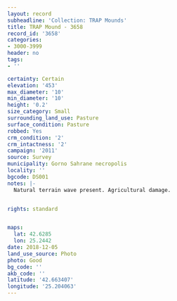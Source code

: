 ```yaml
---
layout: record
subheadline: 'Collection: TRAP Mounds'
title: TRAP Mound - 3658
record_id: '3658'
categories:
- 3000-3999
header: no
tags:
- ''

certainty: Certain
elevation: '453'
max_diameter: '10'
min_diameter: '10'
height: '0.2'
size_category: Small
surrounding_land_use: Pasture
surface_condition: Pasture
robbed: Yes
crm_condition: '2'
crm_intactness: '2'
campaign: '2011'
source: Survey
municipality: Gorno Sahrane necropolis
locality: ''
bgcode: DS001
notes: |-
  Natural terrain wave present. Agricultural damage.


rights: standard


maps:
  lat: 42.6285
  lon: 25.2442
date: 2018-12-05
land_use_source: Photo
photo: Good
bg_code: ''
akb_code: ''
latitude: '42.663407'
longitude: '25.204063'
---
```

